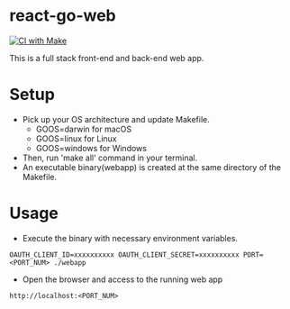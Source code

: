 # react-go-web

[![CI with Make](https://github.com/masashik/react-go-web/actions/workflows/main.yml/badge.svg?branch=main)](https://github.com/masashik/react-go-web/actions/workflows/main.yml)

This is a full stack front-end and back-end web app.

# Setup

- Pick up your OS architecture and update Makefile.
	- GOOS=darwin for macOS
	- GOOS=linux for Linux
	- GOOS=windows for Windows
- Then, run 'make all' command in your terminal.
- An executable binary(webapp) is created at the same directory of the Makefile.

# Usage

- Execute the binary with necessary environment variables.
```
OAUTH_CLIENT_ID=xxxxxxxxxx OAUTH_CLIENT_SECRET=xxxxxxxxxx PORT=<PORT_NUM> ./webapp
```
- Open the browser and access to the running web app 
```
http://localhost:<PORT_NUM>
